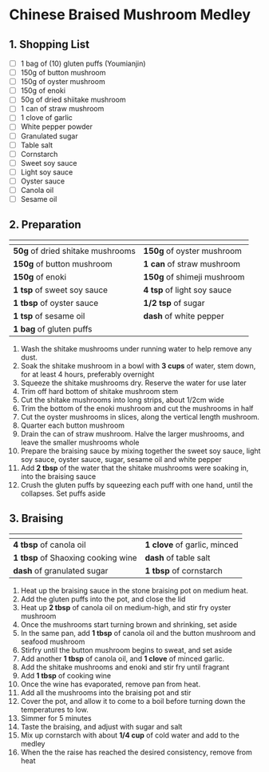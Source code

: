 # Chinese Braised Mushroom Medley

## 1. Shopping List
- [ ] 1 bag of (10) gluten puffs (Youmianjin)
- [ ] 150g of button mushroom
- [ ] 150g of oyster mushroom
- [ ] 150g of enoki
- [ ] 50g of dried shiitake mushroom
- [ ] 1 can of straw mushroom
- [ ] 1 clove of garlic
- [ ] White pepper powder
- [ ] Granulated sugar
- [ ] Table salt
- [ ] Cornstarch
- [ ] Sweet soy sauce
- [ ] Light soy sauce
- [ ] Oyster sauce
- [ ] Canola oil
- [ ] Sesame oil

## 2. Preparation
|<!-- -->|<!-- -->|
|---|---|
| **50g** of dried shitake mushrooms | **150g** of oyster mushroom |
| **150g** of button mushroom | **1 can** of straw mushroom |
| **150g** of enoki | **150g** of shimeji mushroom |
| **1 tsp** of sweet soy sauce | **4 tsp** of light soy sauce |
| **1 tbsp** of oyster sauce | **1/2 tsp** of sugar | 
| **1 tsp** of sesame oil | **dash** of white pepper |
| **1 bag** of gluten puffs | |

1. Wash the shitake mushrooms under running water to help remove any dust.
2. Soak the shitake mushroom in a bowl with **3 cups** of water, stem down, for at least 4 hours, preferably overnight
3. Squeeze the shitake mushrooms dry. Reserve the water for use later
4. Trim off hard bottom of shitake mushroom stem
5. Cut the shitake mushrooms into long strips, about 1/2cm wide
6. Trim the bottom of the enoki mushroom and cut the mushrooms in half
7. Cut the oyster mushrooms in slices, along the vertical length mushroom.
8. Quarter each button mushroom
9. Drain the can of straw mushroom. Halve the larger mushrooms, and leave the smaller mushrooms whole
10. Prepare the braising sauce by mixing together the sweet soy sauce, light soy sauce, oyster sauce, sugar, sesame oil and white pepper
11. Add **2 tbsp** of the water that the shitake mushrooms were soaking in, into the braising sauce
12. Crush the gluten puffs by squeezing each puff with one hand, until the collapses. Set puffs aside 

## 3. Braising
|<!-- -->|<!-- -->|
|---|---|
| **4 tbsp** of canola oil | **1 clove** of garlic, minced |
| **1 tbsp** of Shaoxing cooking wine | **dash** of table salt |
| **dash** of granulated sugar | **1 tbsp** of cornstarch |

1. Heat up the braising sauce in the stone braising pot on medium heat.
2. Add the gluten puffs into the pot, and close the lid
3. Heat up **2 tbsp** of canola oil on medium-high, and stir fry oyster mushroom
4. Once the mushrooms start turning brown and shrinking, set aside
5. In the same pan, add **1 tbsp** of canola oil and the button mushroom and seafood mushroom
6. Stirfry until the button mushroom begins to sweat, and set aside
7. Add another **1 tbsp** of canola oil, and **1 clove** of minced garlic. 
8. Add the shitake mushrooms and enoki and stir fry until fragrant
9. Add **1 tbsp** of cooking wine
10. Once the wine has evaporated, remove pan from heat.
11. Add all the mushrooms into the braising pot and stir
12. Cover the pot, and allow it to come to a boil before turning down the temperatures to low.
13. Simmer for 5 minutes 
14. Taste the braising, and adjust with sugar and salt
15. Mix up cornstarch with about **1/4 cup** of cold water and add to the medley
16. When the the raise has reached the desired consistency, remove from heat

